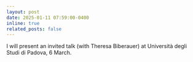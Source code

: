 ```yaml
---
layout: post
date: 2025-01-11 07:59:00-0400
inline: true
related_posts: false
---
```


I will present an invited talk (with Theresa Biberauer) at Università degli Studi di Padova, 6 March.
